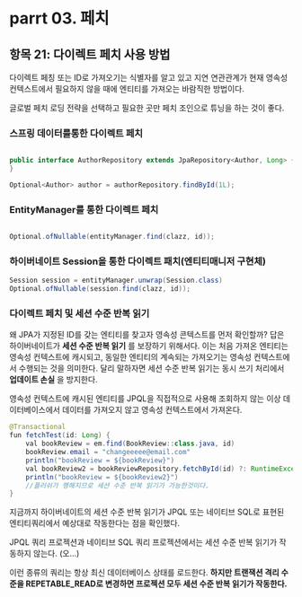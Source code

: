 
# parrt 03. 페치

## 항목 21: 다이렉트 페치 사용 방법

다이렉트 페칭 또는 ID로 가져오기는 식별자를 알고 있고 지연 연관관계가 현재 영속성 컨텍스트에서  필요하지 않을 때에 엔티티를 가져오는 바람직한 방법이다.

글로벌 페치 로딩 전략을 선택하고 필요한 곳만 페치 조인으로 튜닝을 하는 것이 좋다.

### 스프링 데이터를통한 다이렉트 페치

```java

public interface AuthorRepository extends JpaRepository<Author, Long> {
}

Optional<Author> author = authorRepository.findById(1L);
```

### EntityManager를 통한 다이렉트 페치

```java

Optional.ofNullable(entityManager.find(clazz, id));
```

### 하이버네이트 Session을 통한 다이렉트 패치(엔티티매니저 구현체)

```java
Session session = entityManager.unwrap(Session.class)
Optional.ofNullable(session.find(clazz, id));
```

### 다이렉트 페치 및 세션 수준 반복 읽기

왜 JPA가 지정된 ID를 갖는 엔티티를 찾고자 영속성 콘텍스트를 먼저 확인할까?
답은 하이버네이트가 __세션 수준 반복 읽기__ 를 보장하기 위해서다.
이는 처음 가져온 엔티티는 영속성 컨텍스트에 캐시되고, 동일한 엔티티의 계속되는 가져오기는 영속성 컨텍스트에서 수행되는 것을 의미한다.
달리 말하자면 세션 수준 반복 읽기는 동시 쓰기 처리에서 __업데이트 손실__ 을 방지한다.

영속성 컨텍스트에 캐시된 엔티티를 JPQL을 직접적으로 사용해 조회하지 않는 이상 데이터베이스에서 데이터를 가져오지 않고 영속성 컨텍스트에서 가져온다.

```java
@Transactional
fun fetchTest(id: Long) {
    val bookReview = em.find(BookReview::class.java, id)
    bookReview.email = "changeeeee@email.com"
    println("bookReview = ${bookReview}")
    val bookReview2 = bookReviewRepository.fetchById(id) ?: RuntimeException() //JPQL을 호출하므로 이게 플러쉬가 된다.
    println("bookReview = ${bookReview2}")
    //플러쉬가 행해지므로 세션 수준 반복 읽기가 가능한것이다.
}
```

지금까지 하이버네이트의 세션 수준 반복 읽기가 JPQL 또는 네이티브 SQL로 표현된 엔티티쿼리에서 예상대로 작동한다는 점을 확인했다.

JPQL 쿼리 프로젝션과 네이티브 SQL 쿼리 프로젝션에서는 세션 수준 반복 읽기가 작동하지 않는다. (오...)

이런 종류의 쿼리는 항상 최신 데이터베이스 상태를 로드한다. __하지만 트랜잭션 격리 수준을 REPETABLE_READ로 변경하면 프로젝션 모두 세션 수준 반복 읽기가 작동한다.__ 



